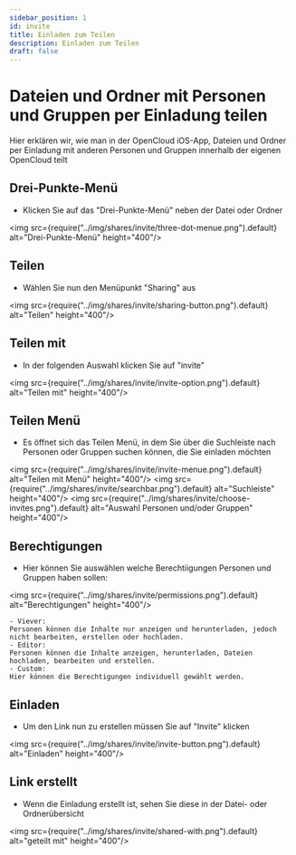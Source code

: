 ```yaml
---
sidebar_position: 1
id: invite
title: Einladen zum Teilen
description: Einladen zum Teilen
draft: false
---
```


# Dateien und Ordner mit Personen und Gruppen per Einladung teilen

Hier erklären wir, wie man in der OpenCloud iOS-App, Dateien und Ordner per Einladung mit anderen Personen und Gruppen innerhalb der eigenen OpenCloud teilt

## Drei-Punkte-Menü

- Klicken Sie auf das "Drei-Punkte-Menü" neben der Datei oder Ordner

<img src={require("../img/shares/invite/three-dot-menue.png").default} alt="Drei-Punkte-Menü" height="400"/>

## Teilen

- Wählen Sie nun den Menüpunkt "Sharing" aus

<img src={require("../img/shares/invite/sharing-button.png").default} alt="Teilen" height="400"/>

## Teilen mit

- In der folgenden Auswahl klicken Sie auf "invite"

<img src={require("../img/shares/invite/invite-option.png").default} alt="Teilen mit" height="400"/>

## Teilen Menü

- Es öffnet sich das Teilen Menü, in dem Sie über die Suchleiste nach Personen oder Gruppen suchen können, die Sie einladen möchten

<img src={require("../img/shares/invite/invite-menue.png").default} alt="Teilen mit Menü" height="400"/>
<img src={require("../img/shares/invite/searchbar.png").default} alt="Suchleiste" height="400"/>
<img src={require("../img/shares/invite/choose-invites.png").default} alt="Auswahl Personen und/oder Gruppen" height="400"/>

## Berechtigungen

- Hier können Sie auswählen welche Berechtiigungen Personen und Gruppen haben sollen:

<img src={require("../img/shares/invite/permissions.png").default} alt="Berechtigungen" height="400"/>

    - Viever:
    Personen können die Inhalte nur anzeigen und herunterladen, jedoch nicht bearbeiten, erstellen oder hochladen.
    - Editor:
    Personen können die Inhalte anzeigen, herunterladen, Dateien hochladen, bearbeiten und erstellen.
    - Custom:
    Hier können die Berechtigungen individuell gewählt werden.

## Einladen

- Um den Link nun zu erstellen müssen Sie auf "Invite" klicken

<img src={require("../img/shares/invite/invite-button.png").default} alt="Einladen" height="400"/>

## Link erstellt

- Wenn die Einladung erstellt ist, sehen Sie diese in der Datei- oder Ordnerübersicht

<img src={require("../img/shares/invite/shared-with.png").default} alt="geteilt mit" height="400"/>
